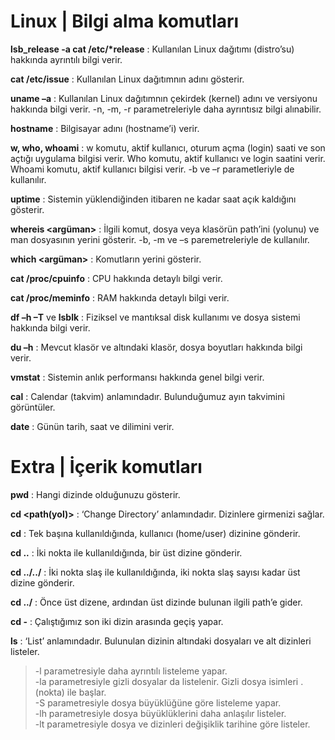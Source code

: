 # Linux | Bilgi alma komutları

<b>lsb_release -a cat /etc/*release</b> : Kullanılan Linux dağıtımı (distro’su) hakkında ayrıntılı bilgi verir.

**cat /etc/issue** : Kullanılan Linux dağıtımnın adını gösterir.

**uname –a** : Kullanılan Linux dağıtımnın çekirdek (kernel) adını ve versiyonu hakkında bilgi verir. -n, -m, -r parametreleriyle daha ayrıntısız bilgi alınabilir.

**hostname** : Bilgisayar adını (hostname’i) verir.

**w, who, whoami** : w komutu, aktif kullanıcı, oturum açma (login) saati ve son açtığı uygulama bilgisi verir. Who komutu, aktif kullanıcı ve login saatini verir.
Whoami komutu, aktif kullanıcı bilgisi verir. -b ve –r parametleriyle de kullanılır.

**uptime** : Sistemin yüklendiğinden itibaren ne kadar saat açık kaldığını gösterir.

**whereis <argüman>** : İlgili komut, dosya veya klasörün path’ini (yolunu) ve man dosyasının yerini gösterir. -b, -m ve –s paremetreleriyle de kullanılır.

**which <argüman>** : Komutların yerini gösterir.

**cat /proc/cpuinfo** : CPU hakkında detaylı bilgi verir.

**cat /proc/meminfo** : RAM hakkında detaylı bilgi verir.

**df –h –T** ve **lsblk** : Fiziksel ve mantıksal disk kullanımı ve dosya sistemi hakkında bilgi verir.

**du –h** : Mevcut klasör ve altındaki klasör, dosya boyutları hakkında bilgi verir.

**vmstat** : Sistemin anlık performansı hakkında genel bilgi verir.

**cal** : Calendar (takvim) anlamındadır. Bulunduğumuz ayın takvimini görüntüler. 

**date** : Günün tarih, saat ve dilimini verir.

# Extra | İçerik komutları

**pwd** : Hangi dizinde olduğunuzu gösterir.

**cd <path(yol)>** : ‘Change Directory’ anlamındadır. Dizinlere girmenizi sağlar.

**cd** : Tek başına kullanıldığında, kullanıcı (home/user) dizinine gönderir.

**cd ..** : İki nokta ile kullanıldığında, bir üst dizine gönderir.

**cd ../../** : İki nokta slaş ile kullanıldığında, iki nokta slaş sayısı kadar üst dizine gönderir.

**cd ../<path>** : Önce üst dizene, ardından üst dizinde bulunan ilgili path’e gider.
  
**cd -** : Çalıştığımız son iki dizin arasında geçiş yapar. 
  
**ls** : ‘List’ anlamındadır. Bulunulan dizinin altındaki dosyaları ve alt dizinleri listeler.

>-l parametresiyle daha ayrıntılı listeleme yapar.<br>
>-la parametresiyle gizli dosyalar da listelenir. Gizli dosya isimleri .(nokta) ile başlar.<br>
>-S parametresiyle dosya büyüklüğüne göre listeleme yapar.<br>
>-lh parametresiyle dosya büyüklüklerini daha anlaşılır listeler.<br>
>-lt parametresiyle dosya ve dizinleri değişiklik tarihine göre listeler.<br>

